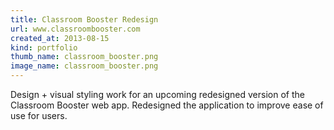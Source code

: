 ```yaml
---
title: Classroom Booster Redesign
url: www.classroombooster.com
created_at: 2013-08-15
kind: portfolio
thumb_name: classroom_booster.png
image_name: classroom_booster.png
---
```


Design + visual styling work for an upcoming redesigned version of the Classroom Booster web app. Redesigned the application to improve
ease of use for users.